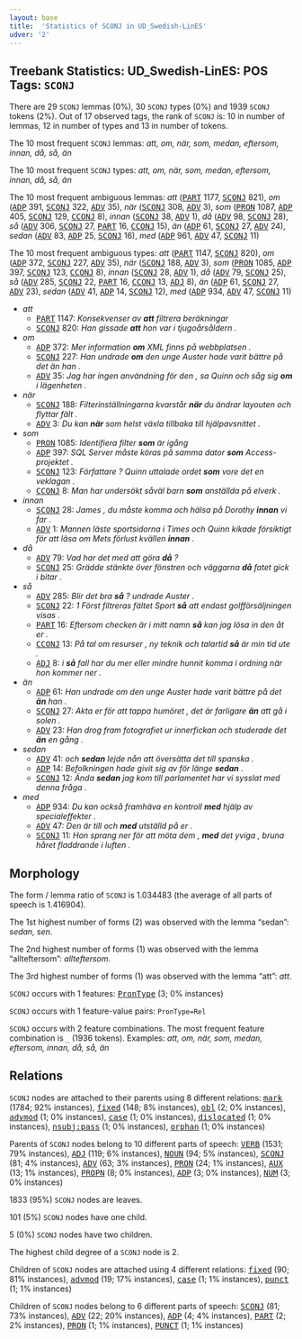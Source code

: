 ```yaml
---
layout: base
title:  'Statistics of SCONJ in UD_Swedish-LinES'
udver: '2'
---
```


## Treebank Statistics: UD_Swedish-LinES: POS Tags: `SCONJ`

There are 29 `SCONJ` lemmas (0%), 30 `SCONJ` types (0%) and 1939 `SCONJ` tokens (2%).
Out of 17 observed tags, the rank of `SCONJ` is: 10 in number of lemmas, 12 in number of types and 13 in number of tokens.

The 10 most frequent `SCONJ` lemmas: <em>att, om, när, som, medan, eftersom, innan, då, så, än</em>

The 10 most frequent `SCONJ` types:  <em>att, om, när, som, medan, eftersom, innan, då, så, än</em>

The 10 most frequent ambiguous lemmas: <em>att</em> (<tt><a href="sv_lines-pos-PART.html">PART</a></tt> 1177, <tt><a href="sv_lines-pos-SCONJ.html">SCONJ</a></tt> 821), <em>om</em> (<tt><a href="sv_lines-pos-ADP.html">ADP</a></tt> 391, <tt><a href="sv_lines-pos-SCONJ.html">SCONJ</a></tt> 322, <tt><a href="sv_lines-pos-ADV.html">ADV</a></tt> 35), <em>när</em> (<tt><a href="sv_lines-pos-SCONJ.html">SCONJ</a></tt> 308, <tt><a href="sv_lines-pos-ADV.html">ADV</a></tt> 3), <em>som</em> (<tt><a href="sv_lines-pos-PRON.html">PRON</a></tt> 1087, <tt><a href="sv_lines-pos-ADP.html">ADP</a></tt> 405, <tt><a href="sv_lines-pos-SCONJ.html">SCONJ</a></tt> 129, <tt><a href="sv_lines-pos-CCONJ.html">CCONJ</a></tt> 8), <em>innan</em> (<tt><a href="sv_lines-pos-SCONJ.html">SCONJ</a></tt> 38, <tt><a href="sv_lines-pos-ADV.html">ADV</a></tt> 1), <em>då</em> (<tt><a href="sv_lines-pos-ADV.html">ADV</a></tt> 98, <tt><a href="sv_lines-pos-SCONJ.html">SCONJ</a></tt> 28), <em>så</em> (<tt><a href="sv_lines-pos-ADV.html">ADV</a></tt> 306, <tt><a href="sv_lines-pos-SCONJ.html">SCONJ</a></tt> 27, <tt><a href="sv_lines-pos-PART.html">PART</a></tt> 16, <tt><a href="sv_lines-pos-CCONJ.html">CCONJ</a></tt> 15), <em>än</em> (<tt><a href="sv_lines-pos-ADP.html">ADP</a></tt> 61, <tt><a href="sv_lines-pos-SCONJ.html">SCONJ</a></tt> 27, <tt><a href="sv_lines-pos-ADV.html">ADV</a></tt> 24), <em>sedan</em> (<tt><a href="sv_lines-pos-ADV.html">ADV</a></tt> 83, <tt><a href="sv_lines-pos-ADP.html">ADP</a></tt> 25, <tt><a href="sv_lines-pos-SCONJ.html">SCONJ</a></tt> 16), <em>med</em> (<tt><a href="sv_lines-pos-ADP.html">ADP</a></tt> 961, <tt><a href="sv_lines-pos-ADV.html">ADV</a></tt> 47, <tt><a href="sv_lines-pos-SCONJ.html">SCONJ</a></tt> 11)

The 10 most frequent ambiguous types:  <em>att</em> (<tt><a href="sv_lines-pos-PART.html">PART</a></tt> 1147, <tt><a href="sv_lines-pos-SCONJ.html">SCONJ</a></tt> 820), <em>om</em> (<tt><a href="sv_lines-pos-ADP.html">ADP</a></tt> 372, <tt><a href="sv_lines-pos-SCONJ.html">SCONJ</a></tt> 227, <tt><a href="sv_lines-pos-ADV.html">ADV</a></tt> 35), <em>när</em> (<tt><a href="sv_lines-pos-SCONJ.html">SCONJ</a></tt> 188, <tt><a href="sv_lines-pos-ADV.html">ADV</a></tt> 3), <em>som</em> (<tt><a href="sv_lines-pos-PRON.html">PRON</a></tt> 1085, <tt><a href="sv_lines-pos-ADP.html">ADP</a></tt> 397, <tt><a href="sv_lines-pos-SCONJ.html">SCONJ</a></tt> 123, <tt><a href="sv_lines-pos-CCONJ.html">CCONJ</a></tt> 8), <em>innan</em> (<tt><a href="sv_lines-pos-SCONJ.html">SCONJ</a></tt> 28, <tt><a href="sv_lines-pos-ADV.html">ADV</a></tt> 1), <em>då</em> (<tt><a href="sv_lines-pos-ADV.html">ADV</a></tt> 79, <tt><a href="sv_lines-pos-SCONJ.html">SCONJ</a></tt> 25), <em>så</em> (<tt><a href="sv_lines-pos-ADV.html">ADV</a></tt> 285, <tt><a href="sv_lines-pos-SCONJ.html">SCONJ</a></tt> 22, <tt><a href="sv_lines-pos-PART.html">PART</a></tt> 16, <tt><a href="sv_lines-pos-CCONJ.html">CCONJ</a></tt> 13, <tt><a href="sv_lines-pos-ADJ.html">ADJ</a></tt> 8), <em>än</em> (<tt><a href="sv_lines-pos-ADP.html">ADP</a></tt> 61, <tt><a href="sv_lines-pos-SCONJ.html">SCONJ</a></tt> 27, <tt><a href="sv_lines-pos-ADV.html">ADV</a></tt> 23), <em>sedan</em> (<tt><a href="sv_lines-pos-ADV.html">ADV</a></tt> 41, <tt><a href="sv_lines-pos-ADP.html">ADP</a></tt> 14, <tt><a href="sv_lines-pos-SCONJ.html">SCONJ</a></tt> 12), <em>med</em> (<tt><a href="sv_lines-pos-ADP.html">ADP</a></tt> 934, <tt><a href="sv_lines-pos-ADV.html">ADV</a></tt> 47, <tt><a href="sv_lines-pos-SCONJ.html">SCONJ</a></tt> 11)


* <em>att</em>
  * <tt><a href="sv_lines-pos-PART.html">PART</a></tt> 1147: <em>Konsekvenser av <b>att</b> filtrera beräkningar</em>
  * <tt><a href="sv_lines-pos-SCONJ.html">SCONJ</a></tt> 820: <em>Han gissade <b>att</b> hon var i tjugoårsåldern .</em>
* <em>om</em>
  * <tt><a href="sv_lines-pos-ADP.html">ADP</a></tt> 372: <em>Mer information <b>om</b> XML finns på webbplatsen .</em>
  * <tt><a href="sv_lines-pos-SCONJ.html">SCONJ</a></tt> 227: <em>Han undrade <b>om</b> den unge Auster hade varit bättre på det än han .</em>
  * <tt><a href="sv_lines-pos-ADV.html">ADV</a></tt> 35: <em>Jag har ingen användning för den , sa Quinn och såg sig <b>om</b> i lägenheten .</em>
* <em>när</em>
  * <tt><a href="sv_lines-pos-SCONJ.html">SCONJ</a></tt> 188: <em>Filterinställningarna kvarstår <b>när</b> du ändrar layouten och flyttar fält .</em>
  * <tt><a href="sv_lines-pos-ADV.html">ADV</a></tt> 3: <em>Du kan <b>när</b> som helst växla tillbaka till hjälpavsnittet .</em>
* <em>som</em>
  * <tt><a href="sv_lines-pos-PRON.html">PRON</a></tt> 1085: <em>Identifiera filter <b>som</b> är igång</em>
  * <tt><a href="sv_lines-pos-ADP.html">ADP</a></tt> 397: <em>SQL Server måste köras på samma dator <b>som</b> Access-projektet .</em>
  * <tt><a href="sv_lines-pos-SCONJ.html">SCONJ</a></tt> 123: <em>Författare ? Quinn uttalade ordet <b>som</b> vore det en veklagan .</em>
  * <tt><a href="sv_lines-pos-CCONJ.html">CCONJ</a></tt> 8: <em>Man har undersökt såväl barn <b>som</b> anställda på elverk .</em>
* <em>innan</em>
  * <tt><a href="sv_lines-pos-SCONJ.html">SCONJ</a></tt> 28: <em>James , du måste komma och hälsa på Dorothy <b>innan</b> vi far .</em>
  * <tt><a href="sv_lines-pos-ADV.html">ADV</a></tt> 1: <em>Mannen läste sportsidorna i Times och Quinn kikade försiktigt för att läsa om Mets förlust kvällen <b>innan</b> .</em>
* <em>då</em>
  * <tt><a href="sv_lines-pos-ADV.html">ADV</a></tt> 79: <em>Vad har det med att göra <b>då</b> ?</em>
  * <tt><a href="sv_lines-pos-SCONJ.html">SCONJ</a></tt> 25: <em>Grädde stänkte över fönstren och väggarna <b>då</b> fatet gick i bitar .</em>
* <em>så</em>
  * <tt><a href="sv_lines-pos-ADV.html">ADV</a></tt> 285: <em>Blir det bra <b>så</b> ? undrade Auster .</em>
  * <tt><a href="sv_lines-pos-SCONJ.html">SCONJ</a></tt> 22: <em>1 Först filtreras fältet Sport <b>så</b> att endast golfförsäljningen visas .</em>
  * <tt><a href="sv_lines-pos-PART.html">PART</a></tt> 16: <em>Eftersom checken är i mitt namn <b>så</b> kan jag lösa in den åt er .</em>
  * <tt><a href="sv_lines-pos-CCONJ.html">CCONJ</a></tt> 13: <em>På tal om resurser , ny teknik och talartid <b>så</b> är min tid ute .</em>
  * <tt><a href="sv_lines-pos-ADJ.html">ADJ</a></tt> 8: <em>i <b>så</b> fall har du mer eller mindre hunnit komma i ordning när hon kommer ner .</em>
* <em>än</em>
  * <tt><a href="sv_lines-pos-ADP.html">ADP</a></tt> 61: <em>Han undrade om den unge Auster hade varit bättre på det <b>än</b> han .</em>
  * <tt><a href="sv_lines-pos-SCONJ.html">SCONJ</a></tt> 27: <em>Akta er för att tappa humöret , det är farligare <b>än</b> att gå i solen .</em>
  * <tt><a href="sv_lines-pos-ADV.html">ADV</a></tt> 23: <em>Han drog fram fotografiet ur innerfickan och studerade det <b>än</b> en gång .</em>
* <em>sedan</em>
  * <tt><a href="sv_lines-pos-ADV.html">ADV</a></tt> 41: <em>och <b>sedan</b> lejde nån att översätta det till spanska .</em>
  * <tt><a href="sv_lines-pos-ADP.html">ADP</a></tt> 14: <em>Befolkningen hade givit sig av för länge <b>sedan</b> .</em>
  * <tt><a href="sv_lines-pos-SCONJ.html">SCONJ</a></tt> 12: <em>Ända <b>sedan</b> jag kom till parlamentet har vi sysslat med denna fråga .</em>
* <em>med</em>
  * <tt><a href="sv_lines-pos-ADP.html">ADP</a></tt> 934: <em>Du kan också framhäva en kontroll <b>med</b> hjälp av specialeffekter .</em>
  * <tt><a href="sv_lines-pos-ADV.html">ADV</a></tt> 47: <em>Den är till och <b>med</b> utställd på er .</em>
  * <tt><a href="sv_lines-pos-SCONJ.html">SCONJ</a></tt> 11: <em>Hon sprang ner för att möta dem , <b>med</b> det yviga , bruna håret fladdrande i luften .</em>

## Morphology

The form / lemma ratio of `SCONJ` is 1.034483 (the average of all parts of speech is 1.416904).

The 1st highest number of forms (2) was observed with the lemma “sedan”: <em>sedan, sen</em>.

The 2nd highest number of forms (1) was observed with the lemma “allteftersom”: <em>allteftersom</em>.

The 3rd highest number of forms (1) was observed with the lemma “att”: <em>att</em>.

`SCONJ` occurs with 1 features: <tt><a href="sv_lines-feat-PronType.html">PronType</a></tt> (3; 0% instances)

`SCONJ` occurs with 1 feature-value pairs: `PronType=Rel`

`SCONJ` occurs with 2 feature combinations.
The most frequent feature combination is `_` (1936 tokens).
Examples: <em>att, om, när, som, medan, eftersom, innan, då, så, än</em>


## Relations

`SCONJ` nodes are attached to their parents using 8 different relations: <tt><a href="sv_lines-dep-mark.html">mark</a></tt> (1784; 92% instances), <tt><a href="sv_lines-dep-fixed.html">fixed</a></tt> (148; 8% instances), <tt><a href="sv_lines-dep-obl.html">obl</a></tt> (2; 0% instances), <tt><a href="sv_lines-dep-advmod.html">advmod</a></tt> (1; 0% instances), <tt><a href="sv_lines-dep-case.html">case</a></tt> (1; 0% instances), <tt><a href="sv_lines-dep-dislocated.html">dislocated</a></tt> (1; 0% instances), <tt><a href="sv_lines-dep-nsubj-pass.html">nsubj:pass</a></tt> (1; 0% instances), <tt><a href="sv_lines-dep-orphan.html">orphan</a></tt> (1; 0% instances)

Parents of `SCONJ` nodes belong to 10 different parts of speech: <tt><a href="sv_lines-pos-VERB.html">VERB</a></tt> (1531; 79% instances), <tt><a href="sv_lines-pos-ADJ.html">ADJ</a></tt> (119; 6% instances), <tt><a href="sv_lines-pos-NOUN.html">NOUN</a></tt> (94; 5% instances), <tt><a href="sv_lines-pos-SCONJ.html">SCONJ</a></tt> (81; 4% instances), <tt><a href="sv_lines-pos-ADV.html">ADV</a></tt> (63; 3% instances), <tt><a href="sv_lines-pos-PRON.html">PRON</a></tt> (24; 1% instances), <tt><a href="sv_lines-pos-AUX.html">AUX</a></tt> (13; 1% instances), <tt><a href="sv_lines-pos-PROPN.html">PROPN</a></tt> (8; 0% instances), <tt><a href="sv_lines-pos-ADP.html">ADP</a></tt> (3; 0% instances), <tt><a href="sv_lines-pos-NUM.html">NUM</a></tt> (3; 0% instances)

1833 (95%) `SCONJ` nodes are leaves.

101 (5%) `SCONJ` nodes have one child.

5 (0%) `SCONJ` nodes have two children.

The highest child degree of a `SCONJ` node is 2.

Children of `SCONJ` nodes are attached using 4 different relations: <tt><a href="sv_lines-dep-fixed.html">fixed</a></tt> (90; 81% instances), <tt><a href="sv_lines-dep-advmod.html">advmod</a></tt> (19; 17% instances), <tt><a href="sv_lines-dep-case.html">case</a></tt> (1; 1% instances), <tt><a href="sv_lines-dep-punct.html">punct</a></tt> (1; 1% instances)

Children of `SCONJ` nodes belong to 6 different parts of speech: <tt><a href="sv_lines-pos-SCONJ.html">SCONJ</a></tt> (81; 73% instances), <tt><a href="sv_lines-pos-ADV.html">ADV</a></tt> (22; 20% instances), <tt><a href="sv_lines-pos-ADP.html">ADP</a></tt> (4; 4% instances), <tt><a href="sv_lines-pos-PART.html">PART</a></tt> (2; 2% instances), <tt><a href="sv_lines-pos-PRON.html">PRON</a></tt> (1; 1% instances), <tt><a href="sv_lines-pos-PUNCT.html">PUNCT</a></tt> (1; 1% instances)

